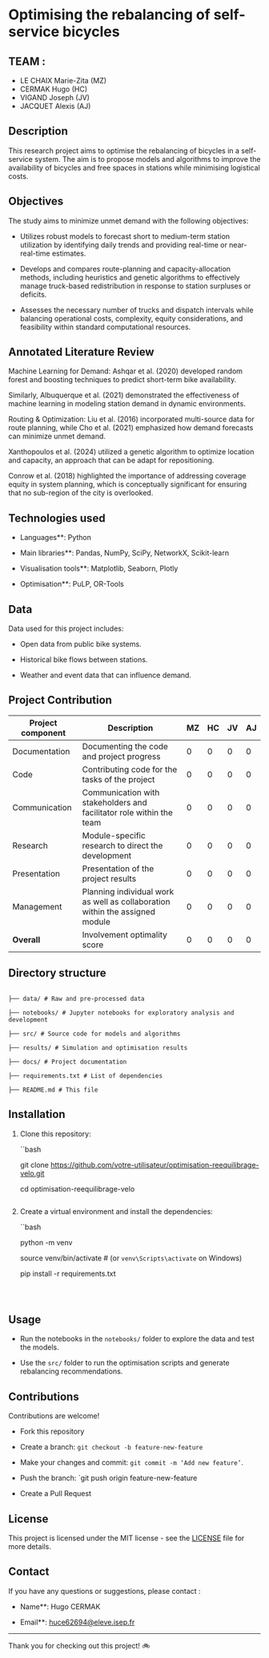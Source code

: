 # Optimising the rebalancing of self-service bicycles

## TEAM :
- LE CHAIX Marie-Zita (MZ)
- CERMAK Hugo (HC)
- VIGAND Joseph (JV)
- JACQUET Alexis (AJ)

  
## Description

This research project aims to optimise the rebalancing of bicycles in a self-service system. The aim is to propose models and algorithms to improve the availability of bicycles and free spaces in stations while minimising logistical costs.


## Objectives
The study aims to minimize unmet demand with the following objectives:

- Utilizes robust models to forecast short to medium-term station utilization by identifying daily trends and providing real-time or near-real-time estimates. 

- Develops and compares route-planning and capacity-allocation methods, including heuristics and genetic algorithms to effectively manage truck-based redistribution in response to station surpluses or deficits. 

- Assesses the necessary number of trucks and dispatch intervals while balancing operational costs, complexity, equity considerations, and feasibility within standard computational resources.

## Annotated Literature Review

Machine Learning for Demand: Ashqar et al. (2020) developed random forest and boosting techniques to predict short-term bike availability. 

Similarly, Albuquerque et al. (2021) demonstrated the effectiveness of machine learning in modeling station demand in dynamic environments. 

Routing & Optimization: Liu et al. (2016) incorporated multi-source data for route planning, while Cho et al. (2021) emphasized how demand forecasts can minimize unmet demand. 

Xanthopoulos et al. (2024) utilized a genetic algorithm to optimize location and capacity, an approach that can be adapt for repositioning. 

Conrow et al. (2018) highlighted the importance of addressing coverage equity in system planning, which is conceptually significant for ensuring that no sub-region of the city is overlooked.

## Technologies used

- Languages**: Python

- Main libraries**: Pandas, NumPy, SciPy, NetworkX, Scikit-learn

- Visualisation tools**: Matplotlib, Seaborn, Plotly

- Optimisation**: PuLP, OR-Tools


## Data

Data used for this project includes:

- Open data from public bike systems.

- Historical bike flows between stations.

- Weather and event data that can influence demand.

## Project Contribution
|Project component|Description|MZ|HC|JV|AJ|
|-|-|-|-|-|-|
|Documentation|Documenting the code and project progress|0|0|0|0|
|Code|Contributing code for the tasks of the project|0|0|0|0|
|Communication|Communication with stakeholders and facilitator role within the team|0|0|0|0|
|Research|Module-specific research to direct the development|0|0|0|0|
|Presentation|Presentation of the project results|0|0|0|0|
|Management|Planning individual work as well as collaboration within the assigned module|0|0|0|0|
|**Overall**|Involvement optimality score|0|0|0|0|

## Directory structure

```

├── data/ # Raw and pre-processed data

├── notebooks/ # Jupyter notebooks for exploratory analysis and development

├── src/ # Source code for models and algorithms

├── results/ # Simulation and optimisation results

├── docs/ # Project documentation

├── requirements.txt # List of dependencies

├── README.md # This file

```



## Installation

1. Clone this repository:

   ``bash

   git clone https://github.com/votre-utilisateur/optimisation-reequilibrage-velo.git

   cd optimisation-reequilibrage-velo

   ```

2. Create a virtual environment and install the dependencies:

   ``bash

   python -m venv

   source venv/bin/activate # (or `venv\Scripts\activate` on Windows)

   pip install -r requirements.txt

   ```



## Usage

- Run the notebooks in the `notebooks/` folder to explore the data and test the models.

- Use the `src/` folder to run the optimisation scripts and generate rebalancing recommendations.



## Contributions

Contributions are welcome!

- Fork this repository

- Create a branch: `git checkout -b feature-new-feature`

- Make your changes and commit: `git commit -m ‘Add new feature’`.

- Push the branch: `git push origin feature-new-feature

- Create a Pull Request



## License

This project is licensed under the MIT license - see the [LICENSE](LICENSE) file for more details.



## Contact

If you have any questions or suggestions, please contact :

- Name**: Hugo CERMAK

- Email**: huce62694@eleve.isep.fr


---



Thank you for checking out this project! 🚲

